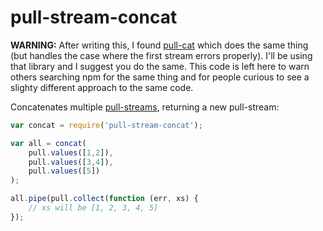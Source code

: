 # pull-stream-concat

**WARNING:** After writing this, I found
[pull-cat](https://github.com/dominictarr/pull-cat) which does the same
thing (but handles the case where the first stream errors properly). I'll
be using that library and I suggest you do the same. This code is left here
to warn others searching npm for the same thing and for people curious to
see a slighty different approach to the same code.


Concatenates multiple
[pull-streams](https://github.com/dominictarr/pull-stream), returning a new
pull-stream:

```javascript
var concat = require('pull-stream-concat');

var all = concat(
    pull.values([1,2]),
    pull.values([3,4]),
    pull.values([5])
);

all.pipe(pull.collect(function (err, xs) {
    // xs will be [1, 2, 3, 4, 5]
});
```

